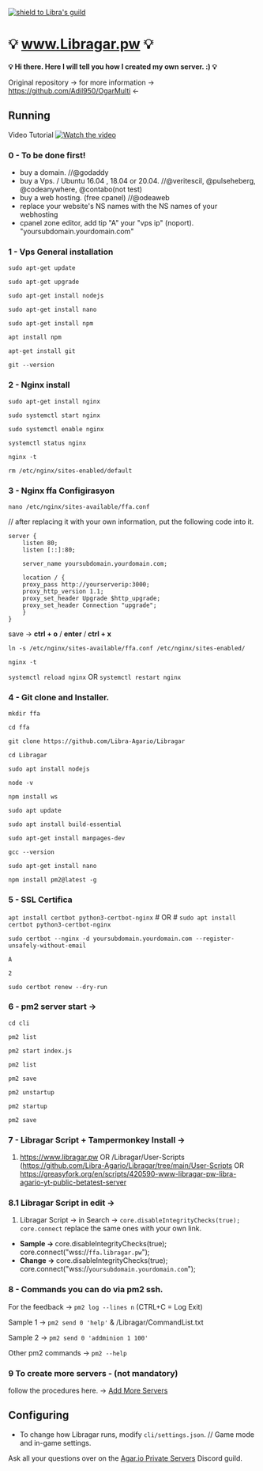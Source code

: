 [![shield to Libra's guild](https://discordapp.com/api/guilds/538054682699104256/embed.png?style=shield)](https://discord.gg/UuVHSZR)


# :bulb: www.Libragar.pw :bulb:
<b>:bulb: Hi there. Here I will tell you how I created my own server. :) :bulb:</b>

Original repository -> for more information -> https://github.com/Adil950/OgarMulti <-

## Running
Video Tutorial [![Watch the video](https://i.imgur.com/RHqwwEU.png)](https://youtube.com/libraa)


### 0 - To be done first!
- buy a domain. //@godaddy
- buy a Vps. / Ubuntu 16.04 , 18.04 or 20.04. //@veritescil, @pulseheberg, @codeanywhere, @contabo(not test)
- buy a web hosting. (free cpanel) //@odeaweb
- replace your website's NS names with the NS names of your webhosting
- cpanel zone editor, add tip "A" your "vps ip" (noport).  "yoursubdomain.yourdomain.com" 



 ### 1 - Vps General installation


`sudo apt-get update`


`sudo apt-get upgrade`


`sudo apt-get install nodejs`


`sudo apt-get install nano`


`sudo apt-get install npm`

`apt install npm`

`apt-get install git`

`git --version`


### 2 - Nginx install 


`sudo apt-get install nginx`


`sudo systemctl start nginx`

`sudo systemctl enable nginx`


`systemctl status nginx `

`nginx -t `

`rm /etc/nginx/sites-enabled/default`






### 3 - <b> Nginx ffa Configirasyon</b> 

`nano /etc/nginx/sites-available/ffa.conf` 

// after replacing it with your own information, put the following code into it.

	server {
		listen 80;
		listen [::]:80;

		server_name yoursubdomain.yourdomain.com;

		location / {
		proxy_pass http://yourserverip:3000;
		proxy_http_version 1.1;
		proxy_set_header Upgrade $http_upgrade;
		proxy_set_header Connection "upgrade";
		}
	}


save -> <b>ctrl + o</b> / <b>enter</b> /<b> ctrl + x</b>

 
`ln -s /etc/nginx/sites-available/ffa.conf /etc/nginx/sites-enabled/`

`nginx -t`

`systemctl reload nginx` OR `systemctl restart nginx` 



### 4 - Git clone and Installer.

`mkdir ffa`

`cd ffa`

`git clone https://github.com/Libra-Agario/Libragar`

`cd Libragar`

`sudo apt install nodejs`

`node -v`

`npm install ws`

`sudo apt update`

`sudo apt install build-essential`

`sudo apt-get install manpages-dev`

`gcc --version`

`sudo apt-get install nano`

`npm install pm2@latest -g`


### 5 - SSL Certifica

`apt install certbot python3-certbot-nginx`  # OR # `sudo apt install certbot python3-certbot-nginx`


`sudo certbot --nginx -d yoursubdomain.yourdomain.com --register-unsafely-without-email`

`A`

`2`

`sudo certbot renew --dry-run`



### 6 - pm2 server start -> 

`cd cli`

`pm2 list`

`pm2 start index.js`

`pm2 list`

`pm2 save`



`pm2 unstartup` 

`pm2 startup`

`pm2 save`


### 7 - Libragar Script + Tampermonkey Install -> 
1. https://www.libragar.pw OR /Libragar/User-Scripts (https://github.com/Libra-Agario/Libragar/tree/main/User-Scripts
OR https://greasyfork.org/en/scripts/420590-www-libragar-pw-libra-agario-yt-public-betatest-server 

### 8.1 Libragar Script in edit ->
1. Libragar Script -> in Search -> `core.disableIntegrityChecks(true); core.connect` replace the same ones with your own link.
 - <b> Sample -> </b> core.disableIntegrityChecks(true); core.connect("wss://`ffa.libragar.pw`");
 - <b> Change -> </b>  core.disableIntegrityChecks(true); core.connect("wss://`yoursubdomain.yourdomain.com`");


### 8 - </b> Commands you can do via pm2 ssh.

For the feedback -> `pm2 log --lines n` (CTRL+C = Log Exit)

Sample 1 ->  `pm2 send 0 'help'`  &   /Libragar/CommandList.txt

Sample 2 ->  `pm2 send 0 'addminion 1 100'` 

Other pm2 commands -> `pm2 --help`




### 9 To create more servers - (not mandatory)
follow the procedures here. -> [Add More Servers](https://github.com/Libra-Agario/Libragar/blob/main/LibraOtherDocs/addmoreservers.md)


## Configuring

- To change how Libragar runs, modify `cli/settings.json`. // Game mode and in-game settings.

 Ask all your questions over on the [Agar.io Private Servers](https://discord.gg/66X2ESb) Discord guild.
